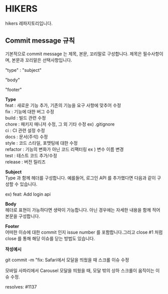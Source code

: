 # HIKERS
hikers 레파지토리입니다.


## Commit message 규칙
기본적으로 commit message 는 제목, 본문, 꼬리말로 구성합니다.
제목은 필수사항이며, 본문과 꼬리말은 선택사항입니다.

"type" : "subject"

"body"

"footer"

**Type** <br>
feat : 새로운 기능 추가, 기존의 기능을 요구 사항에 맞추어 수정 <br>
fix : 기능에 대한 버그 수정 <br>
build : 빌드 관련 수정 <br>
chore : 패키지 매니저 수정, 그 외 기타 수정 ex) .gitignore <br>
ci : CI 관련 설정 수정 <br>
docs : 문서(주석) 수정 <br>
style : 코드 스타일, 포맷팅에 대한 수정 <br>
refactor : 기능의 변화가 아닌 코드 리팩터링 ex ) 변수 이름 변경  <br>
test : 테스트 코드 추가/수정 <br>
release : 버전 릴리즈 <br>

**Subject**  <br>
Type 과 함께 헤더를 구성합니다. 예를들어, 로그인 API 를 추가했다면 다음과 같이 구성할 수 있습니다.

ex) feat: Add login api

**Body** <br>
헤더로 표현이 가능하다면 생략이 가능합니다. 아닌 경우에는 자세한 내용을 함께 적어 본문을 구성합니다.

**Footer** <br>
어떠한 이슈에 대한 commit 인지 issue number 를 포함합니다.그리고 close #1 처럼 close 를 통해 해당 이슈를 닫는 방법도 있습니다.

**작성예시**<br>

git commit -m "fix: Safari에서 모달을 띄웠을 때 스크롤 이슈 수정

모바일 사파리에서 Carousel 모달을 띄웠을 때,
모달 밖의 상하 스크롤이 움직이는 이슈 수정.

resolves: #1137
